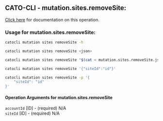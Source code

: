 
## CATO-CLI - mutation.sites.removeSite:
[Click here](https://api.catonetworks.com/documentation/#mutation-mutation.sites.removeSite) for documentation on this operation.

### Usage for mutation.sites.removeSite:

```bash
catocli mutation sites removeSite -h

catocli mutation sites removeSite <json>

catocli mutation sites removeSite "$(cat < mutation.sites.removeSite.json)"

catocli mutation sites removeSite '{"siteId":"id"}'

catocli mutation sites removeSite -p '{
    "siteId": "id"
}'
```

#### Operation Arguments for mutation.sites.removeSite ####

`accountId` [ID] - (required) N/A    
`siteId` [ID] - (required) N/A    
